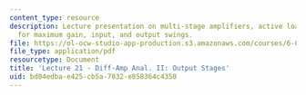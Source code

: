 ```yaml
---
content_type: resource
description: Lecture presentation on multi-stage amplifiers, active loads, biasing
  for maximum gain, input, and output swings.
file: https://ol-ocw-studio-app-production.s3.amazonaws.com/courses/6-012-microelectronic-devices-and-circuits-fall-2009/bd04edbae425cb5a7032e858364c4350_MIT6_012F09_lec21.pdf
file_type: application/pdf
resourcetype: Document
title: 'Lecture 21 - Diff-Amp Anal. II: Output Stages'
uid: bd04edba-e425-cb5a-7032-e858364c4350
---
```

